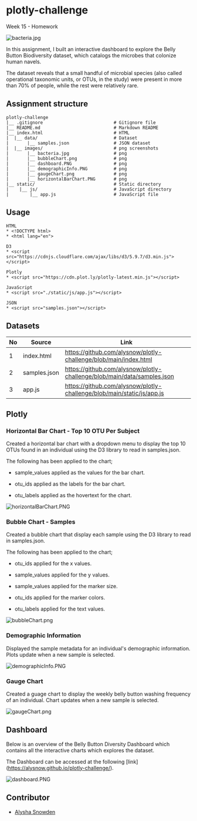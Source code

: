 # plotly-challenge
Week 15 - Homework

![bacteria.jpg](images/bacteria.jpg)

In this assignment, I built an interactive dashboard to explore the Belly Button Biodiversity dataset, which catalogs the microbes that colonize human navels.

The dataset reveals that a small handful of microbial species (also called operational taxonomic units, or OTUs, in the study) were present in more than 70% of people, while the rest were relatively rare.

## Assignment structure
```
plotly-challenge
|__ .gitignore                           # Gitignore file
|__ README.md                            # Markdown README
|__ index.html                           # HTML
|  |__ data/                             # Dataset
|       |__ samples.json                 # JSON dataset
|  |__ images/                           # png screenshots
|       |__ bacteria.jpg                 # png
|       |__ bubbleChart.png              # png
|       |__ dashboard.PNG                # png
|       |__ demographicInfo.PNG          # png
|       |__ gaugeChart.png               # png
|       |__ horizontalBarChart.PNG       # png
|__ static/                              # Static directory
|    |__ js/                             # JavaScript directory
|        |__ app.js                      # JavaScript file

```


## Usage

```
HTML
* <!DOCTYPE html>
* <html lang="en">

D3
* <script src="https://cdnjs.cloudflare.com/ajax/libs/d3/5.9.7/d3.min.js"></script>

Plotly
* <script src="https://cdn.plot.ly/plotly-latest.min.js"></script>

JavaScript
* <script src="./static/js/app.js"></script>

JSON
* <script src="samples.json"></script>

```

## Datasets 

|No|Source|Link|
|-|-|-|
|1|index.html|https://github.com/alysnow/plotly-challenge/blob/main/index.html|
|2|samples.json|https://github.com/alysnow/plotly-challenge/blob/main/data/samples.json|
|3|app.js|https://github.com/alysnow/plotly-challenge/blob/main/static/js/app.js|


## Plotly

### Horizontal Bar Chart - Top 10 OTU Per Subject

Created a horizontal bar chart with a dropdown menu to display the top 10 OTUs found in an individual using the D3 library to read in samples.json.

The following has been applied to the chart;

* sample_values applied as the values for the bar chart.

* otu_ids applied as the labels for the bar chart.

* otu_labels applied as the hovertext for the chart.

![horizontalBarChart.PNG](images/horizontalBarChart.PNG)


### Bubble Chart - Samples

Created a bubble chart that display each sample using the D3 library to read in samples.json.

The following has been applied to the chart;

* otu_ids applied for the x values.

* sample_values applied for the y values.

* sample_values applied for the marker size.

* otu_ids applied for the marker colors.

* otu_labels applied for the text values.

![bubbleChart.png](images/bubbleChart.png)


### Demographic Information

Displayed the sample metadata for an individual's demographic information. Plots update when a new sample is selected.

![demographicInfo.PNG](images/demographicInfo.PNG)


### Gauge Chart

Created a guage chart to display the weekly belly button washing frequency of an individual. Chart updates when a new sample is selected.

![gaugeChart.png](images/gaugeChart.png)


## Dashboard

Below is an overview of the Belly Button Diversity Dashboard which contains all the interactive charts which explores the dataset.

The Dashboard can be accessed at the following [link] (https://alysnow.github.io/plotly-challenge/).

![dashboard.PNG](images/dashboard.PNG)


## Contributor
- [Alysha Snowden](https://github.com/alysnow)